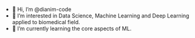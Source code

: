 - 👋 Hi, I’m @dianim-code
- 👀 I’m interested in Data Science, Machine Learning and Deep Learning applied to biomedical field.
- 🌱 I’m currently learning the core aspects of ML.


<!---
- 💞️ I’m looking to collaborate on TBD
- 📫 How to reach me TBD
dianim-code/dianim-code is a ✨ special ✨ repository because its `README.md` (this file) appears on your GitHub profile.
You can click the Preview link to take a look at your changes.
--->
